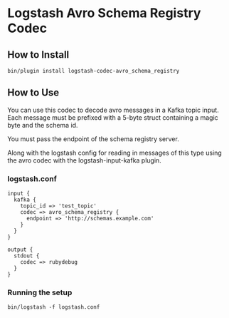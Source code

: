 Logstash Avro Schema Registry Codec
===================

How to Install
--------------

```
bin/plugin install logstash-codec-avro_schema_registry
```

How to Use
----------
You can use this codec to decode avro messages
in a Kafka topic input. Each message must be prefixed
with a 5-byte struct containing a magic byte and
the schema id.

You must pass the endpoint of the schema registry server.

Along with the logstash config for reading in messages of this
type using the avro codec with the logstash-input-kafka plugin.

### logstash.conf

```
input {
  kafka {
    topic_id => 'test_topic'
    codec => avro_schema_registry {
      endpoint => 'http://schemas.example.com'
    }
  }
}

output {
  stdout {
    codec => rubydebug
  }
}
```

### Running the setup
```
bin/logstash -f logstash.conf
```
